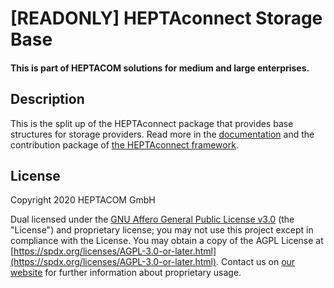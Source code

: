 # [READONLY] HEPTAconnect Storage Base
#### This is part of HEPTACOM solutions for medium and large enterprises.

## Description

This is the split up of the HEPTAconnect package that provides base structures for storage providers.
Read more in the [documentation](https://heptaconnect.io/) and the contribution package of [the HEPTAconnect framework](https://github.com/HEPTACOM/heptaconnect-framework).


## License

Copyright 2020 HEPTACOM GmbH

Dual licensed under the [GNU Affero General Public License v3.0](./LICENSE.md) (the "License") and proprietary license; you may not use this project except in compliance with the License.
You may obtain a copy of the AGPL License at [https://spdx.org/licenses/AGPL-3.0-or-later.html](https://spdx.org/licenses/AGPL-3.0-or-later.html).
Contact us on [our website](https://www.heptacom.de) for further information about proprietary usage.
